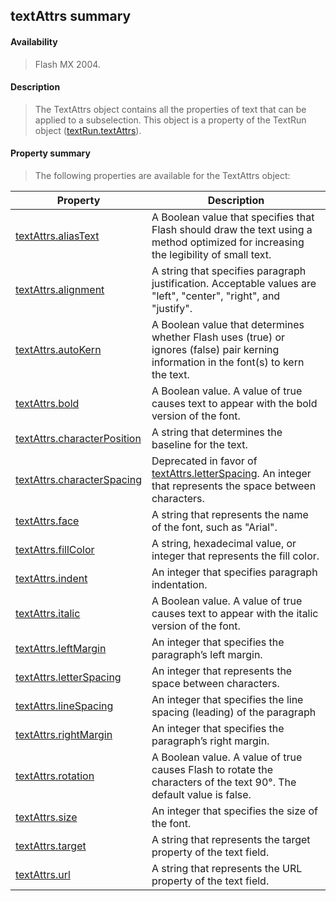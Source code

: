 ## textAttrs summary

#### Availability

> Flash MX 2004.

#### Description

> The TextAttrs object contains all the properties of text that can be applied to a subselection. This object is a property of the TextRun object ([textRun.textAttrs](#_bookmark1027)).

#### Property summary

> The following properties are available for the TextAttrs object:

| **Property**                                  | **Description**                                                                                                                        |
|-----------------------------------------------|----------------------------------------------------------------------------------------------------------------------------------------|
| [textAttrs.aliasText](#textAttrs.aliasText)   | A Boolean value that specifies that Flash should draw the text using a method optimized for increasing the legibility of small text.   |
| [textAttrs.alignment](#_bookmark1006)         | A string that specifies paragraph justification. Acceptable values are "left", "center", "right", and "justify".                       |
| [textAttrs.autoKern](#_bookmark1007)          | A Boolean value that determines whether Flash uses (true) or ignores (false) pair kerning information in the font(s) to kern the text. |
| [textAttrs.bold](#_bookmark1008)              | A Boolean value. A value of true causes text to appear with the bold version of the font.                                              |
| [textAttrs.characterPosition](#_bookmark1009) | A string that determines the baseline for the text.                                                                                    |
| [textAttrs.characterSpacing](#_bookmark1010)  | Deprecated in favor of [textAttrs.letterSpacing](#_bookmark1016). An integer that represents the space between characters.             |
| [textAttrs.face](#_bookmark1011)              | A string that represents the name of the font, such as "Arial".                                                                        |
| [textAttrs.fillColor](#_bookmark1012)         | A string, hexadecimal value, or integer that represents the fill color.                                                                |
| [textAttrs.indent](#_bookmark1013)            | An integer that specifies paragraph indentation.                                                                                       |
| [textAttrs.italic](#_bookmark1014)            | A Boolean value. A value of true causes text to appear with the italic version of the font.                                            |
| [textAttrs.leftMargin](#_bookmark1015)        | An integer that specifies the paragraph’s left margin.                                                                                 |
| [textAttrs.letterSpacing](#_bookmark1016)     | An integer that represents the space between characters.                                                                               |
| [textAttrs.lineSpacing](#_bookmark1017)       | An integer that specifies the line spacing (leading) of the paragraph                                                                  |
| [textAttrs.rightMargin](#_bookmark1018)       | An integer that specifies the paragraph’s right margin.                                                                                |
| [textAttrs.rotation](#_bookmark1019)          | A Boolean value. A value of true causes Flash to rotate the characters of the text 90°. The default value is false.                    |
| [textAttrs.size](#_bookmark1020)              | An integer that specifies the size of the font.                                                                                        |
| [textAttrs.target](#_bookmark1021)            | A string that represents the target property of the text field.                                                                        |
| [textAttrs.url](#_bookmark1022)               | A string that represents the URL property of the text field.                                                                           |

<span id="textAttrs.aliasText" class="anchor"></span>
